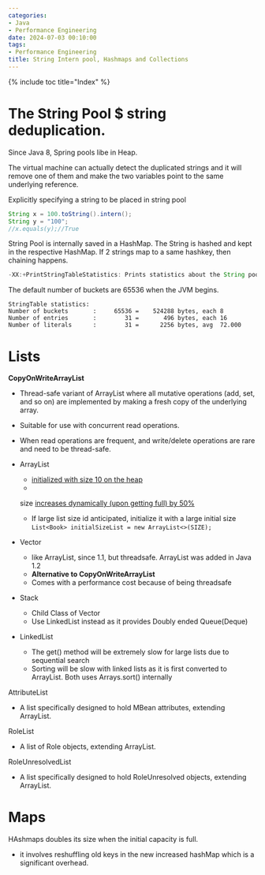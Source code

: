 ```yaml
---
categories:
- Java
- Performance Engineering
date: 2024-07-03 00:10:00
tags:
- Performance Engineering
title: String Intern pool, Hashmaps and Collections
---
```


{% include toc title="Index" %}

# The String Pool $ string deduplication.

Since Java 8, Spring pools libe in Heap.

The virtual machine can actually detect the duplicated strings and it will
remove one of them
and make the two variables point to the same underlying reference.

Explicitly specifying a string to be placed in string pool

```java
String x = 100.toString().intern();
String y = "100";
//x.equals(y);//True
```

String Pool is internally saved in a HashMap. The String is hashed and kept in
the respective HashMap. If 2 strings
map to a same hashkey, then chaining happens.

```java
-XX:+PrintStringTableStatistics: Prints statistics about the String pool.
```

The default number of buckets are 65536 when the JVM begins.

```
StringTable statistics:
Number of buckets       :     65536 =    524288 bytes, each 8
Number of entries       :        31 =       496 bytes, each 16
Number of literals      :        31 =      2256 bytes, avg  72.000
```

# Lists

**CopyOnWriteArrayList**

- Thread-safe variant of ArrayList where all mutative operations (add, set, and
  so on) are implemented by making a fresh copy of the underlying array.
- Suitable for use with concurrent read operations.
- When read operations are frequent, and write/delete operations are rare and
  need to be thread-safe.

- ArrayList
    - [initialized with size 10 on the heap](https://github.com/openjdk/jdk/blob/8bd3cd51562ff9e76fa0e3d49d38e6e19210f878/src/java.base/share/classes/java/util/ArrayList.java#L119)
    -
    size [increases dynamically (upon getting full) by 50%](https://github.com/openjdk/jdk/blob/8bd3cd51562ff9e76fa0e3d49d38e6e19210f878/src/java.base/share/classes/java/util/ArrayList.java#L235-L237)
    - If large list size id anticipated, initialize it with a large initial size
      `List<Book> initialSizeList = new ArrayList<>(SIZE);`
- Vector
    - like ArrayList, since 1.1, but threadsafe. ArrayList was added in Java 1.2
    - **Alternative to CopyOnWriteArrayList**
    - Comes with a performance cost because of being threadsafe
- Stack
    - Child Class of Vector
    - Use LinkedList instead as it provides Doubly ended Queue(Deque)
- LinkedList
    - The get() method will be extremely slow for large lists due to sequential
      search
    - Sorting will be slow with linked lists as it is first converted to
      ArrayList. Both uses Arrays.sort() internally

AttributeList

- A list specifically designed to hold MBean attributes, extending
  ArrayList<Attribute>.

RoleList

- A list of Role objects, extending ArrayList<Role>.

RoleUnresolvedList

- A list specifically designed to hold RoleUnresolved objects, extending
  ArrayList<RoleUnresolved>.

# Maps

HAshmaps doubles its size when the initial capacity is full.

- it involves reshuffling old keys in the new increased hashMap which is a
  significant overhead.